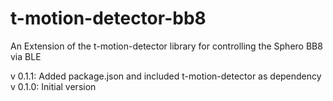 # t-motion-detector-bb8
An Extension of the t-motion-detector library for controlling the Sphero BB8 via BLE

v 0.1.1: Added package.json and included t-motion-detector as dependency
v 0.1.0: Initial version
